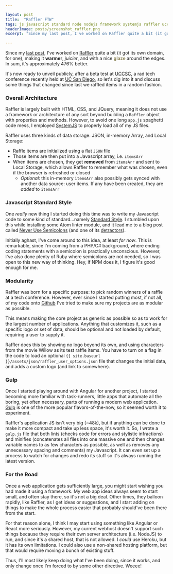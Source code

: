 ```yaml
---

layout: post
title:  "Raffler FTW"
tags: js javascript standard node nodejs framework systemjs raffler uccsc ucsd gulp task-runners
headerImage: posts/screenshot_raffler.png
excerpt: "Since my last post, I've worked on Raffler quite a bit (it got its own domain, for one), making it **warmer**, _juicier_, and with a nice glaze around the edges. In sum, it's approximately 476% better."

---
```


Since my [last post](/2017/04/20/fun-with-javascript-frameworks/), I've worked on [Raffler](https://raffler.codana.me) quite a bit (it got its own domain, for one), making it **warmer**, _juicier_, and with a nice <span style='color: #8b8458; font-weight: 700;'>glaze</span> around the edges. In sum, it's approximately <span id='random-percent'>476</span>% better.

It's now ready to unveil publicly, after a beta test at [UCCSC](https://uccsc.ucsd.edu), a rad tech conference recently held at [UC San Diego](https://ucsd.edu), so let's dig into it and discuss some things that changed since last we raffled items in a random fashion.

<!--more-->

### Overall Architecture

Raffler is largely built with HTML, CSS, and JQuery, meaning it does not use a framework or architecture of any sort beyond building a `Raffler` object with properties and methods. However, to avoid one long `app.js` spaghetti code mess, I employed [SystemJS](https://github.com/systemjs/systemjs) to properly load all of my JS files.

Raffler uses three kinds of data storage: JSON, in-memory Array, and Local Storage:

* Raffle items are initialized using a flat `JSON` file
* Those items are then put into a Javascript array, i.e. `itemsArr`
* When items are chosen, they get **removed** from `itemsArr` and sent to Local Storage, which allows Raffler to remember what was chosen, even if the browser is refreshed or closed
  * _Optional_: this in-memory `itemsArr` also possibly gets synced with another data source: user items. If any have been created, they are _added_ to `itemsArr`

### Javascript Standard Style

One _really_ new thing I started doing this time was to write my Javascript code to some kind of standard...namely [Standard Style](https://standardjs.com/). I stumbled upon this while installing some Atom linter module, and it lead me to a blog post called [Never Use Semicolons](https://feross.org/never-use-semicolons/) (and one of its [detractors](https://hackernoon.com/an-open-letter-to-javascript-leaders-regarding-no-semicolons-82cec422d67d)).

Initially aghast, I've come around to this idea, at least _for now_. This is remarkable, since I'm coming from a PHP/C# background, where ending coding statements with a semicolon is practically unconscious. However, I've also done plenty of Ruby where semicolons are not needed, so I was open to this new way of thinking. Hey, if NPM does it, I figure it's good enough for me.

### Modularity

Raffler was born for a specific purpose: to pick random winners of a raffle at a tech conference. However, ever since I started putting most, if not all, of my code onto [Github](https://github.com/michaelchadwick) I've tried to make sure my projects are as modular as possible.

This means making the core project as generic as possible so as to work for the largest number of applications. Anything that customizes it, such as a specific logo or set of data, should be optional and not loaded by default, requiring a user to supply it.

Raffler does this by showing no logo beyond its own, and using characters from the movie Willow as its test raffle items. You have to turn on a flag in the code to load an optional `{{ site.baseurl }}/assets/json/raffler_user_options.json` file that changes the initial data, and adds a custom logo (and link to somewhere).

### Gulp

Once I started playing around with Angular for another project, I started becoming more familiar with task-runners, little apps that automate all the boring, yet often necessary, parts of running a modern web application. [Gulp](https://gulpjs.com) is one of the more popular flavors-of-the-now, so it seemed worth it to experiment.

Raffler's application JS isn't very big (~48k), but if anything can be done to make it more compact and take up less space, it's worth it. So, I wrote a `gulp.js` file that both lints (checks code for errors and stylistic infractions) and minifies (concatenates all files into one massive one and then changes variable names to as few characters as possible, as well as removes any unnecessary spacing and comments) my Javascript. It can even set up a process to watch for changes and redo its stuff so it's always running the latest version.

### For the Road

Once a web application gets sufficiently large, you might start wishing you had made it using a framework. My web app ideas always seem to start small, and often stay there, so it's not a big deal. Other times, they balloon rapidly, like Raffler, as I get ideas or suggestions, and I start adding on things to make the whole process easier that probably should've been there from the start.

For that reason alone, I think I may start using something like Angular or React more seriously. However, my current webhost doesn't support such things because they require their own server architecture (i.e. NodeJS) to run, and since it's a shared host, that is not allowed. I _could_ use Heroku, but it has its own limitations. I could also use a non-shared hosting platform, but that would require moving a bunch of existing stuff.

Thus, I'll most likely keep doing what I've been doing, since it works, and only change once I'm forced to by some other directive. Weeee!

<script async type="text/javascript" src="{{ site.baseurl }}/assets/scripts/rand_perc.js"></script>
